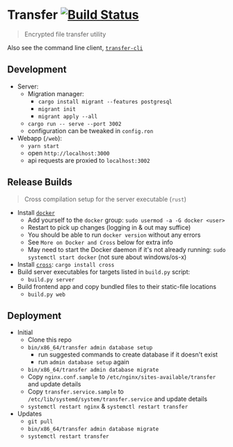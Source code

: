# Transfer [![Build Status](https://travis-ci.org/jaemk/transfer.svg?branch=develop)](https://travis-ci.org/jaemk/transfer)

> Encrypted file transfer utility

Also see the command line client, [`transfer-cli`](https://github.com/jaemk/transfer-cli)


## Development

- Server:
    - Migration manager:
        - `cargo install migrant --features postgresql`
        - `migrant init`
        - `migrant apply --all`
    - `cargo run -- serve --port 3002`
    - configuration can be tweaked in `config.ron`
- Webapp (`/web`):
    - `yarn start`
    - open `http://localhost:3000`
    - api requests are proxied to `localhost:3002`


## Release Builds

> Cross compilation setup for the server executable (`rust`)

- Install [`docker`](https://www.digitalocean.com/community/tutorials/how-to-install-and-use-docker-on-ubuntu-16-04)
    - Add yourself to the `docker` group: `sudo usermod -a -G docker <user>`
    - Restart to pick up changes (logging in & out may suffice)
    - You should be able to run `docker version` without any errors
    - See `More on Docker and Cross` below for extra info
    - May need to start the Docker daemon if it's not already running: `sudo systemctl start docker` (not sure about windows/os-x)
- Install [`cross`](https://github.com/japaric/cross): `cargo install cross`
- Build server executables for targets listed in `build.py` script:
    - `build.py server`
- Build frontend app and copy bundled files to their static-file locations
    - `build.py web`


## Deployment

- Initial
    - Clone this repo
    - `bin/x86_64/transfer admin database setup`
        - run suggested commands to create database if it doesn't exist
        - run `admin database setup` again
    - `bin/x86_64/transfer admin database migrate`
    - Copy `nginx.conf.sample` to `/etc/nginx/sites-available/transfer` and update details
    - Copy `transfer.service.sample` to `/etc/lib/systemd/system/transfer.service` and update details
    - `systemctl restart nginx` & `systemctl restart transfer`
- Updates
    - `git pull`
    - `bin/x86_64/transfer admin database migrate`
    - `systemctl restart transfer`

